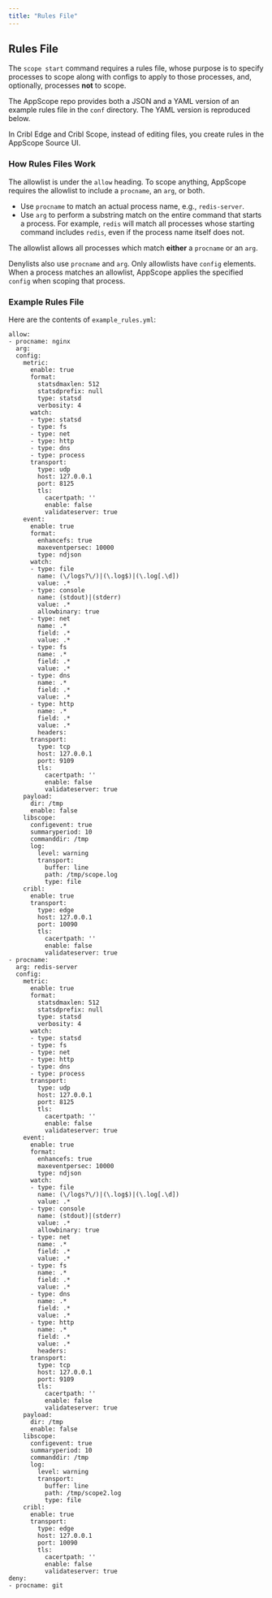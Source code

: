 ```yaml
---
title: "Rules File"
---
```


## Rules File

The `scope start` command requires a rules file, whose purpose is to specify processes to scope along with configs to apply to those processes, and, optionally, processes **not** to scope.

The AppScope repo provides both a JSON and a YAML version of an example rules file in the `conf` directory. The YAML version is reproduced below.

In Cribl Edge and Cribl Scope, instead of editing files, you create rules in the AppScope Source UI.

### How Rules Files Work

The allowlist is under the `allow` heading. To scope anything, AppScope requires the allowlist to include a `procname`, an `arg`, or both.

- Use `procname` to match an actual process name, e.g., `redis-server`.
- Use `arg` to perform a substring match on the entire command that starts a process. For example, `redis` will match all processes whose starting command includes `redis`, even if the process name itself does not.

The allowlist allows all processes which match **either** a `procname` or an `arg`.

Denylists also use `procname` and `arg`. Only allowlists have `config` elements. When a process matches an allowlist, AppScope applies the specified `config` when scoping that process.

### Example Rules File

Here are the contents of `example_rules.yml`:

```
allow:
- procname: nginx
  arg:
  config:
    metric:
      enable: true
      format:
        statsdmaxlen: 512
        statsdprefix: null
        type: statsd
        verbosity: 4
      watch:
      - type: statsd
      - type: fs
      - type: net
      - type: http
      - type: dns
      - type: process
      transport:
        type: udp
        host: 127.0.0.1
        port: 8125
        tls:
          cacertpath: ''
          enable: false
          validateserver: true
    event:
      enable: true
      format:
        enhancefs: true
        maxeventpersec: 10000
        type: ndjson
      watch:
      - type: file
        name: (\/logs?\/)|(\.log$)|(\.log[.\d])
        value: .*
      - type: console
        name: (stdout)|(stderr)
        value: .*
        allowbinary: true
      - type: net
        name: .*
        field: .*
        value: .*
      - type: fs
        name: .*
        field: .*
        value: .*
      - type: dns
        name: .*
        field: .*
        value: .*
      - type: http
        name: .*
        field: .*
        value: .*
        headers:
      transport:
        type: tcp
        host: 127.0.0.1
        port: 9109
        tls:
          cacertpath: ''
          enable: false
          validateserver: true
    payload:
      dir: /tmp
      enable: false
    libscope:
      configevent: true
      summaryperiod: 10
      commanddir: /tmp
      log:
        level: warning
        transport:
          buffer: line
          path: /tmp/scope.log
          type: file
    cribl:
      enable: true
      transport:
        type: edge
        host: 127.0.0.1
        port: 10090
        tls:
          cacertpath: ''
          enable: false
          validateserver: true
- procname:
  arg: redis-server
  config:
    metric:
      enable: true
      format:
        statsdmaxlen: 512
        statsdprefix: null
        type: statsd
        verbosity: 4
      watch:
      - type: statsd
      - type: fs
      - type: net
      - type: http
      - type: dns
      - type: process
      transport:
        type: udp
        host: 127.0.0.1
        port: 8125
        tls:
          cacertpath: ''
          enable: false
          validateserver: true
    event:
      enable: true
      format:
        enhancefs: true
        maxeventpersec: 10000
        type: ndjson
      watch:
      - type: file
        name: (\/logs?\/)|(\.log$)|(\.log[.\d])
        value: .*
      - type: console
        name: (stdout)|(stderr)
        value: .*
        allowbinary: true
      - type: net
        name: .*
        field: .*
        value: .*
      - type: fs
        name: .*
        field: .*
        value: .*
      - type: dns
        name: .*
        field: .*
        value: .*
      - type: http
        name: .*
        field: .*
        value: .*
        headers:
      transport:
        type: tcp
        host: 127.0.0.1
        port: 9109
        tls:
          cacertpath: ''
          enable: false
          validateserver: true
    payload:
      dir: /tmp
      enable: false
    libscope:
      configevent: true
      summaryperiod: 10
      commanddir: /tmp
      log:
        level: warning
        transport:
          buffer: line
          path: /tmp/scope2.log
          type: file
    cribl:
      enable: true
      transport:
        type: edge
        host: 127.0.0.1
        port: 10090
        tls:
          cacertpath: ''
          enable: false
          validateserver: true
deny:
- procname: git
```
